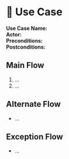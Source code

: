 # 🎯 Use Case

**Use Case Name:**  
**Actor:**  
**Preconditions:**  
**Postconditions:**  

## Main Flow
1. ...
2. ...

## Alternate Flow
- ...

## Exception Flow
- ...

